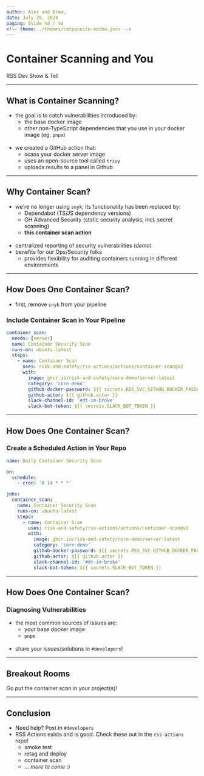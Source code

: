 ```yaml
---
author: Alex and Drew,
date: July 29, 2024
paging: Slide %d / %d
<!-- theme: ./themes/catppuccin-mocha.json -->
---
```


# Container Scanning and You

RSS Dev Show & Tell

---

## What is Container Scanning?

- the goal is to catch vulnerabilities introduced by:
  - the base docker image
  - other non-TypeScript dependencies that you use in your docker image (eg. `pnpm`)
   <br/>
- we created a GitHub action that:
  - scans your docker server image
  - uses an open-source tool called `trivy`
  - uploads results to a panel in Github

---

## Why Container Scan?

- we're no longer using `snyk`; its functionality has been replaced by:
  - Dependabot (TS/JS dependency versions)
  - GH Advanced Security (static security analysis, incl. secret scanning)
  - **this container scan action**
   <br/>
- centralized reporting of security vulnerabilities (*demo*)
   <br/>
- benefits for our Ops/Security folks
  - provides flexibility for auditing containers running in different environments

---

## How Does One Container Scan?

- first, remove `snyk` from your pipeline

### Include Container Scan in Your Pipeline

```yaml
container_scan:
  needs: [server]
  name: Container Security Scan
  runs-on: ubuntu-latest
  steps:
    - name: Container Scan
      uses: risk-and-safety/rss-actions/actions/container-scan@v2
      with:
        image: ghcr.io/risk-and-safety/core-demo/server:latest
        category: 'core-demo'
        github-docker-password: ${{ secrets.RSS_SVC_GITHUB_DOCKER_PASSWORD }}
        github-actor: ${{ github.actor }}
        slack-channel-id: '#dt-im-broke'
        slack-bot-token: ${{ secrets.SLACK_BOT_TOKEN }}
```

---

## How Does One Container Scan?

### Create a Scheduled Action in Your Repo

```yaml
name: Daily Container Security Scan

on:
  schedule:
    - cron: '0 14 * * *'

jobs:
  container_scan:
    name: Container Security Scan
    runs-on: ubuntu-latest
    steps:
      - name: Container Scan
        uses: risk-and-safety/rss-actions/actions/container-scan@v2
        with:
          image: ghcr.io/risk-and-safety/core-demo/server:latest
          category: 'core-demo'
          github-docker-password: ${{ secrets.RSS_SVC_GITHUB_DOCKER_PASSWORD }}
          github-actor: ${{ github.actor }}
          slack-channel-id: '#dt-im-broke'
          slack-bot-token: ${{ secrets.SLACK_BOT_TOKEN }}
```

---

## How Does One Container Scan?

### Diagnosing Vulnerabilities

- the most common sources of issues are:
  - your base docker image
  - `pnpm`  
  <br>
- share your issues/solutions in `#developers`!

---

## Breakout Rooms

Go put the container scan in your project(s)!

---

## Conclusion

- Need help? Post in `#developers`
  <br>
- RSS Actions exists and is good. Check these out in the `rss-actions` repo!
  - smoke test
  - retag and deploy
  - container scan
  - ... *more to come* :)

